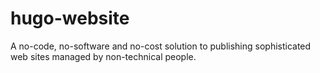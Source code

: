 # hugo-website
A no-code, no-software and no-cost solution to publishing sophisticated web sites managed by non-technical people.
